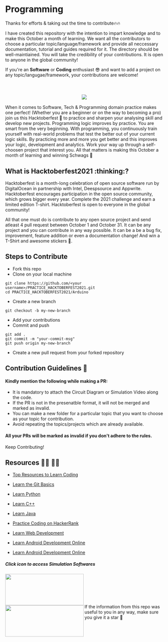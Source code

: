 <h1>Programming</h1>

<p>Thanks for efforts & taking out the time to contribute🔥🔥</p>

<p>I have created this repository with the intention to impart knowledge and to make this October a month of learning. We want all the contributors to choose a particular topic/language/framework and provide all neccessary documentation, tutorial and guides required for it. The directory should be well-maintiained. You will take the credibility of your contributions. It is open to anyone in the global community! </p>


If you're an **Software** or **Coding** enthusiast :sunglasses: and want to add a project on any topic/langugae/framework, your contributions are welcome!

<br>
<h3 align="center">
<a href="https://hacktoberfest.digitalocean.com/"><img src="https://64.media.tumblr.com/7fea346d43dff365ad54f4a33441389f/1473908e7816c915-fe/s540x810/80ecb48ebe2db3aa0b3e2757ce10c71d5b3acbc9.png"></a>
  </h3>
When it comes to Software, Tech & Programming domain practice makes one perfect! (Whether you are a beginner or on the way to becoming a pro) join us this Hacktoberfest 🎊 to practice and sharpen your analysing skill and develop new projects. Programming logic improves by practice. You are smart from the very beginning. With programming, you continuously train yourself with real-world problems that test the better out of your current logic skills. By practicing more and more you get better and this improves your logic, development and analytics. Work your way up through a self-choosen project that interest you. All that matters is making this October a month of learning and winning Schwags 👕

<h2>
 What is Hacktoberfest2021 :thinking:? 
</h2>
Hacktoberfest is a month-long celebration of open source software run by DigitalOcean in partnership with Intel, Deespsource and Appwrite. Hacktoberfest encourages participation in the open source community, which grows bigger every year. Complete the 2021 challenge and earn a limited edition T-shirt. Hacktoberfest is open to everyone in the global community!

All that one must do is contribute to any open source project and send atleast 4 pull request between October 1 and October 31. It can be any project and you can contribute in any way possible. It can be a be a bug fix, improvement, feature addition  or even a documentation change! And win a T-Shirt and awesome stickers :star_struck:.

## Steps to Contribute
- Fork this repo 
- Clone on your local machine 
```terminal
git clone https://github.com/<your username>/PRACTICE_HACKTOBERFEST2021.git
cd PRACTICE_HACKTOBERFEST2021/Arduino
```
- Create a new branch 
```terminal
git checkout -b my-new-branch
```
- Add your contributions
- Commit and push

```terminal
git add .
git commit -m "your-commit-msg"
git push origin my-new-branch
```
- Create a new pull request from your forked repository


## Contribution Guidelines 📃

#### Kindly mention the following while making a PR:
* It is mandatory to attach the Circuit Diagram  or Simulation Video along the code.
* If the PR is not in the presenatble format, it will not be merged and marked as invalid.
* You can make a new folder for a particular topic that you want to choose as your topic for contribution.
* Avoid repeating the topics/projects which are already available.

#### All your PRs will be marked as invalid if you don't adhere to the rules.

Keep Contributing!

 ## Resources :man_technologist: :woman_technologist:
- [Top Resources to Learn Coding](https://www.hostinger.com/tutorials/learn-coding-online-for-free)

- [Learn the Git Basics](https://try.github.io)

- [Learn Python](https://www.programiz.com/python-programming)

- [Learn C++](https://www.programiz.com/cpp-programming)

- [Learn Java](https://www.programiz.com/java-programming)

- [Practice Coding on HackerRank](https://www.hackerrank.com)

- [Learn Web Development](https://www.w3schools.com/whatis)

- [Learn Android Development Online](https://www.udemy.com/course/learn-android-application-development-y)

- [Learn Android Development Online](https://www.udemy.com/course/the-art-of-real-ios-programming/)

##### Click icon to access Simulation Softwares

<a href="https://replit.com"><img src="https://cdn.freebiesupply.com/logos/large/2x/replit-logo-png-transparent.png" align="left" height="100" width="250" ></a>

<a href="https://codepen.io"><img src="https://th.bing.com/th/id/OIP.f9q2H_oLz2BxW-rEnrHY6gHaBV?pid=ImgDet&rs=1" align="left" height="100" width="250" ></a><br>

<br><br><br>

If the information from this repo was useful to you in any way, make sure you give it a star 🌟
